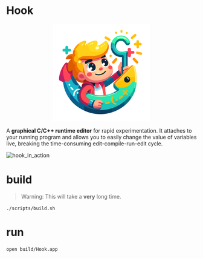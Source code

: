 # Hook
<p align="center">
  <img width="256" height="256" src="./resources/icons/hook.svg"/>
</p>

A **graphical C/C++ runtime editor** for rapid experimentation. It attaches to your running program and allows you to easily change the value of variables live, breaking the time-consuming edit-compile-run-edit cycle.

<img width="1141" alt="hook_in_action" src="https://github.com/abolinsky/hook/assets/5623716/0f699866-4934-4e79-991b-07e6579bed36">

# build
> Warning: This will take a **very** long time.
```
./scripts/build.sh
```

# run
```
open build/Hook.app
```